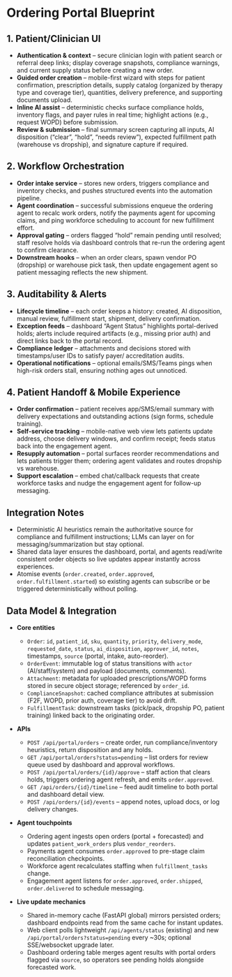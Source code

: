 # Ordering Portal Blueprint

## 1. Patient/Clinician UI
- **Authentication & context** – secure clinician login with patient search or referral deep links; display coverage snapshots, compliance warnings, and current supply status before creating a new order.
- **Guided order creation** – mobile-first wizard with steps for patient confirmation, prescription details, supply catalog (organized by therapy type and coverage tier), quantities, delivery preference, and supporting documents upload.
- **Inline AI assist** – deterministic checks surface compliance holds, inventory flags, and payer rules in real time; highlight actions (e.g., request WOPD) before submission.
- **Review & submission** – final summary screen capturing all inputs, AI disposition (“clear”, “hold”, “needs review”), expected fulfillment path (warehouse vs dropship), and signature capture if required.

## 2. Workflow Orchestration
- **Order intake service** – stores new orders, triggers compliance and inventory checks, and pushes structured events into the automation pipeline.
- **Agent coordination** – successful submissions enqueue the ordering agent to recalc work orders, notify the payments agent for upcoming claims, and ping workforce scheduling to account for new fulfillment effort.
- **Approval gating** – orders flagged “hold” remain pending until resolved; staff resolve holds via dashboard controls that re-run the ordering agent to confirm clearance.
- **Downstream hooks** – when an order clears, spawn vendor PO (dropship) or warehouse pick task, then update engagement agent so patient messaging reflects the new shipment.

## 3. Auditability & Alerts
- **Lifecycle timeline** – each order keeps a history: created, AI disposition, manual review, fulfillment start, shipment, delivery confirmation.
- **Exception feeds** – dashboard “Agent Status” highlights portal-derived holds; alerts include required artifacts (e.g., missing prior auth) and direct links back to the portal record.
- **Compliance ledger** – attachments and decisions stored with timestamps/user IDs to satisfy payer/ accreditation audits.
- **Operational notifications** – optional emails/SMS/Teams pings when high-risk orders stall, ensuring nothing ages out unnoticed.

## 4. Patient Handoff & Mobile Experience
- **Order confirmation** – patient receives app/SMS/email summary with delivery expectations and outstanding actions (sign forms, schedule training).
- **Self-service tracking** – mobile-native web view lets patients update address, choose delivery windows, and confirm receipt; feeds status back into the engagement agent.
- **Resupply automation** – portal surfaces reorder recommendations and lets patients trigger them; ordering agent validates and routes dropship vs warehouse.
- **Support escalation** – embed chat/callback requests that create workforce tasks and nudge the engagement agent for follow-up messaging.

## Integration Notes
- Deterministic AI heuristics remain the authoritative source for compliance and fulfillment instructions; LLMs can layer on for messaging/summarization but stay optional.
- Shared data layer ensures the dashboard, portal, and agents read/write consistent order objects so live updates appear instantly across experiences.
- Atomise events (`order.created`, `order.approved`, `order.fulfillment.started`) so existing agents can subscribe or be triggered deterministically without polling.

## Data Model & Integration
- **Core entities**
  - `Order`: `id`, `patient_id`, `sku`, `quantity`, `priority`, `delivery_mode`, `requested_date`, `status`, `ai_disposition`, `approver_id`, `notes`, timestamps, `source` (portal, intake, auto-reorder).
  - `OrderEvent`: immutable log of status transitions with `actor` (AI/staff/system) and payload (documents, comments).
  - `Attachment`: metadata for uploaded prescriptions/WOPD forms stored in secure object storage; referenced by `order_id`.
  - `ComplianceSnapshot`: cached compliance attributes at submission (F2F, WOPD, prior auth, coverage tier) to avoid drift.
  - `FulfillmentTask`: downstream tasks (pick/pack, dropship PO, patient training) linked back to the originating order.

- **APIs**
  - `POST /api/portal/orders` – create order, run compliance/inventory heuristics, return disposition and any holds.
  - `GET /api/portal/orders?status=pending` – list orders for review queue used by dashboard and approval workflows.
  - `POST /api/portal/orders/{id}/approve` – staff action that clears holds, triggers ordering agent refresh, and emits `order.approved`.
  - `GET /api/orders/{id}/timeline` – feed audit timeline to both portal and dashboard detail view.
  - `POST /api/orders/{id}/events` – append notes, upload docs, or log delivery changes.

- **Agent touchpoints**
  - Ordering agent ingests open orders (portal + forecasted) and updates `patient_work_orders` plus `vendor_reorders`.
  - Payments agent consumes `order.approved` to pre-stage claim reconciliation checkpoints.
  - Workforce agent recalculates staffing when `fulfillment_tasks` change.
  - Engagement agent listens for `order.approved`, `order.shipped`, `order.delivered` to schedule messaging.

- **Live update mechanics**
  - Shared in-memory cache (FastAPI global) mirrors persisted orders; dashboard endpoints read from the same cache for instant updates.
  - Web client polls lightweight `/api/agents/status` (existing) and new `/api/portal/orders?status=pending` every ~30s; optional SSE/websocket upgrade later.
  - Dashboard ordering table merges agent results with portal orders flagged via `source`, so operators see pending holds alongside forecasted work.
